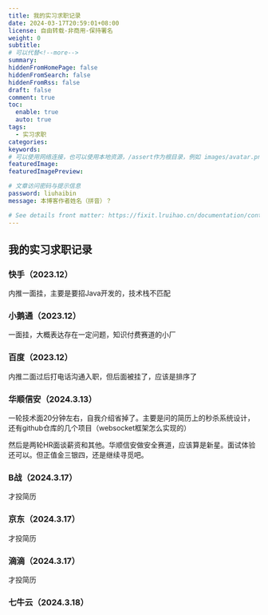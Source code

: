 ```yaml
---
title: 我的实习求职记录
date: 2024-03-17T20:59:01+08:00
license: 自由转载-非商用-保持署名
weight: 0
subtitle: 
# 可以代替<!--more-->
summary:
hiddenFromHomePage: false
hiddenFromSearch: false
hiddenFromRss: false
draft: false
comment: true
toc:
  enable: true
  auto: true
tags:
  - 实习求职
categories:
keywords:
# 可以使用网络连接，也可以使用本地资源，/assert作为根目录，例如 images/avatar.png
featuredImage:
featuredImagePreview:

# 文章访问密码与提示信息
password: liuhaibin
message: 本博客作者姓名（拼音）？

# See details front matter: https://fixit.lruihao.cn/documentation/content-management/introduction/#front-matter
---
```


<!--more-->

## 我的实习求职记录



### 快手（2023.12）

内推一面挂，主要是要招Java开发的，技术栈不匹配

### 小鹅通（2023.12）

一面挂，大概表达存在一定问题，知识付费赛道的小厂

### 百度（2023.12）

内推二面过后打电话沟通入职，但后面被挂了，应该是排序了

### 华顺信安（2024.3.13）

一轮技术面20分钟左右，自我介绍省掉了。主要是问的简历上的秒杀系统设计，还有github仓库的几个项目（websocket框架怎么实现的）

然后是两轮HR面谈薪资和其他。华顺信安做安全赛道，应该算是新星。面试体验还可以。但正值金三银四，还是继续寻觅吧。

### B战（2024.3.17）

才投简历

### 京东（2024.3.17）

才投简历

### 滴滴（2024.3.17）

才投简历

### 七牛云（2024.3.18）
